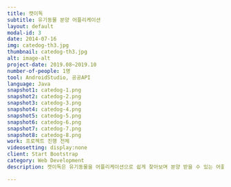 ```yaml
---
title: 캣이독
subtitle: 유기동물 분양 어플리케이션
layout: default
modal-id: 3
date: 2014-07-16
img: catedog-th3.jpg
thumbnail: catedog-th3.jpg
alt: image-alt
project-date: 2019.08~2019.10
number-of-people: 1명
tool: AndroidStudio, 공공API
language: Java
snapshot1: catedog-1.png
snapshot2: catedog-2.png
snapshot3: catedog-3.png
snapshot4: catedog-4.png
snapshot5: catedog-5.png
snapshot6: catedog-6.png
snapshot7: catedog-7.png
snapshot8: catedog-8.png
work: 프로젝트 진행 전체
videosetting: display:none
client: Start Bootstrap
category: Web Development
description: 캣이독은 유기동물을 어플리케이션으로 쉽게 찾아보며 분양 받을 수 있는 어플리케이션입니다. 정보보호시스템의 공공API를 사용해 여러 보호소의 정보를 받아오며 유기동물과 대중과의 거리감을 좁혀 반려동물을 샵에서 구매하기 보단 유기동물을 분양받는 문화를 기대합니다. 

---
```

